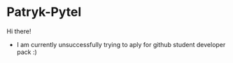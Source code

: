 # Patryk-Pytel
Hi there!
- I am currently unsuccessfully trying to aply for github student developer pack :)
